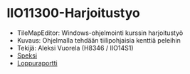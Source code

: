 # IIO11300-Harjoitustyo
* TileMapEditor: Windows-ohjelmointi kurssin harjoitustyö
* Kuvaus: Ohjelmalla tehdään tiilipohjaisia kenttiä peleihin
* Tekijä: Aleksi Vuorela (H8346 / IIO14S1)
* [Speksi](https://github.com/vuoale/IIO11300-Harjoitustyo/wiki/Speksi)
* [Loppuraportti](https://github.com/vuoale/IIO11300-Harjoitustyo/wiki/Loppuraportti)
